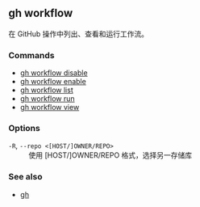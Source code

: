 ## gh workflow

在 GitHub 操作中列出、查看和运行工作流。

### Commands

- [gh workflow disable](./gh_workflow_disable.zh.md)
- [gh workflow enable](./gh_workflow_enable.zh.md)
- [gh workflow list](./gh_workflow_list.zh.md)
- [gh workflow run](./gh_workflow_run.zh.md)
- [gh workflow view](./gh_workflow_view.zh.md)

### Options

<dl class="flags">
	<dt><code>-R</code>, <code>--repo &lt;[HOST/]OWNER/REPO&gt;</code></dt>
	<dd>使用 [HOST/]OWNER/REPO 格式，选择另一存储库</dd>
</dl>

### See also

- [gh](./gh.zh.md)
